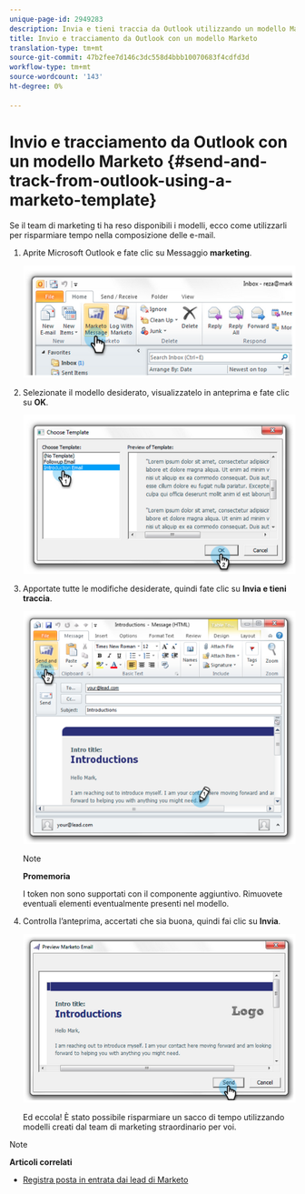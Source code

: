 ```yaml
---
unique-page-id: 2949283
description: Invia e tieni traccia da Outlook utilizzando un modello Marketo - Documenti Marketo - Documentazione prodotto
title: Invio e tracciamento da Outlook con un modello Marketo
translation-type: tm+mt
source-git-commit: 47b2fee7d146c3dc558d4bbb10070683f4cdfd3d
workflow-type: tm+mt
source-wordcount: '143'
ht-degree: 0%

---
```



# Invio e tracciamento da Outlook con un modello Marketo {#send-and-track-from-outlook-using-a-marketo-template}

Se il team di marketing ti ha reso disponibili i modelli, ecco come utilizzarli per risparmiare tempo nella composizione delle e-mail.

1. Aprite Microsoft Outlook e fate clic su Messaggio **marketing**.

   ![](assets/image2014-9-23-17-3a8-3a33.png)

1. Selezionate il modello desiderato, visualizzatelo in anteprima e fate clic su **OK**.

   ![](assets/image2014-9-23-17-3a8-3a45.png)

1. Apportate tutte le modifiche desiderate, quindi fate clic su **Invia e tieni traccia**.

   ![](assets/image2014-9-23-17-3a8-3a58.png)

   >[!NOTE]
   >
   >**Promemoria**
   >
   >
   >I token non sono supportati con il componente aggiuntivo. Rimuovete eventuali elementi eventualmente presenti nel modello.

1. Controlla l’anteprima, accertati che sia buona, quindi fai clic su **Invia**.

   ![](assets/image2014-9-23-17-3a9-3a11.png)

   Ed eccola! È stato possibile risparmiare un sacco di tempo utilizzando modelli creati dal team di marketing straordinario per voi.

>[!NOTE]
>
>**Articoli correlati**
>
>* [Registra posta in entrata dai lead di Marketo](../../../product-docs/marketo-sales-insight/using-msi/log-inbound-mail-from-your-leads-in-marketo.md)

>



